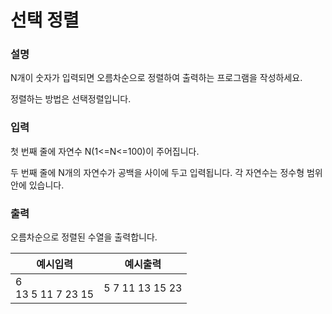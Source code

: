 # 선택 정렬
### 설명

N개이 숫자가 입력되면 오름차순으로 정렬하여 출력하는 프로그램을 작성하세요.

정렬하는 방법은 선택정렬입니다.


### 입력
첫 번째 줄에 자연수 N(1<=N<=100)이 주어집니다.

두 번째 줄에 N개의 자연수가 공백을 사이에 두고 입력됩니다. 각 자연수는 정수형 범위 안에 있습니다.


### 출력
오름차순으로 정렬된 수열을 출력합니다.


|예시입력| 예시출력  |
|--|-------|
|6<br/>13 5 11 7 23 15| 5 7 11 13 15 23 |

